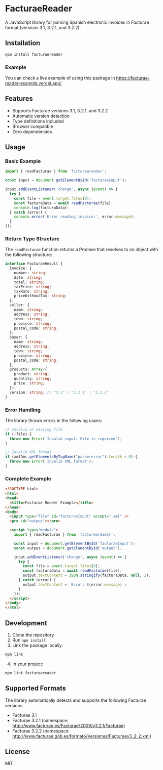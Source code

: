 # FacturaeReader

A JavaScript library for parsing Spanish electronic invoices in Facturae format (versions 3.1, 3.2.1, and 3.2.2).

## Installation

```bash
npm install facturaereader
```
### Example
You can check a live example of using this package in https://facturae-reader-example.vercel.app/

## Features

- Supports Facturae versions 3.1, 3.2.1, and 3.2.2
- Automatic version detection
- Type definitions included
- Browser compatible
- Zero dependencies

## Usage

### Basic Example

```javascript
import { readFacturae } from 'factureareader';

const input = document.getElementById('facturaeInput');

input.addEventListener('change', async (event) => {
  try {
    const file = event.target.files[0];
    const facturaData = await readFacturae(file);
    console.log(facturaData);
  } catch (error) {
    console.error('Error reading invoice:', error.message);
  }
});
```

### Return Type Structure

The `readFacturae` function returns a Promise that resolves to an object with the following structure:

```typescript
interface FacturaeResult {
  invoice: {
    number: string;
    date: string;
    total: string;
    taxPrice: string;
    taxRate: string;
    priceWithoutTax: string;
  };
  seller: {
    name: string;
    address: string;
    town: string;
    province: string;
    postal_code: string;
  };
  buyer: {
    name: string;
    address: string;
    town: string;
    province: string;
    postal_code: string;
  };
  products: Array<{
    product: string;
    quantity: string;
    price: string;
  }>;
  version: string; // "3.1" | "3.2.1" | "3.2.2"
}
```

### Error Handling

The library throws errors in the following cases:

```javascript
// Invalid or missing file
if (!file) {
  throw new Error('Invalid input: File is required');
}

// Invalid XML format
if (xmlDoc.getElementsByTagName("parsererror").length > 0) {
  throw new Error('Invalid XML format');
}
```

### Complete Example

```html
<!DOCTYPE html>
<html>
<head>
  <title>Facturae Reader Example</title>
</head>
<body>
  <input type="file" id="facturaeInput" accept=".xml" />
  <pre id="output"></pre>

  <script type="module">
    import { readFacturae } from 'factureareader';

    const input = document.getElementById('facturaeInput');
    const output = document.getElementById('output');

    input.addEventListener('change', async (event) => {
      try {
        const file = event.target.files[0];
        const facturaData = await readFacturae(file);
        output.textContent = JSON.stringify(facturaData, null, 2);
      } catch (error) {
        output.textContent = `Error: ${error.message}`;
      }
    });
  </script>
</body>
</html>
```

## Development

1. Clone the repository
2. Run `npm install`
3. Link the package locally:
```bash
npm link
```
4. In your project:
```bash
npm link factureareader
```

## Supported Formats

The library automatically detects and supports the following Facturae versions:

- Facturae 3.1
- Facturae 3.2.1 (namespace: http://www.facturae.es/Facturae/2009/v3.2.1/Facturae)
- Facturae 3.2.2 (namespace: http://www.facturae.gob.es/formato/Versiones/Facturaev3_2_2.xml)

## License

MIT
